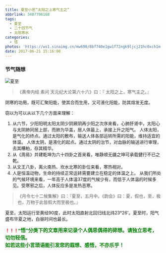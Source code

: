 ```yaml
---
title: 夏至小思“太阳之上寒气主之”
abbrlink: 3487706168
tags:
  - 夏至
  - 二十四节气
  - 太阳寒水
categories:
  - 悟
photos: 'https://ws1.sinaimg.cn/mw690/8bf740e1gw1f72ngk9ljcj21hc0xch1m.jpg'
date: 2017-06-21 15:16:00
---
```

### 节气随想
![夏至](https://ws1.sinaimg.cn/mw690/8bf740e1gw1f72ngk9ljcj21hc0xch1m.jpg)

>《黄帝内经 素问 天元纪大论第六十六》曰：『 太阳之上，寒气主之。』  

阴寒的功用，既可汇聚阳能，使其合而生用，又可液化阳能，防其煊发无度。  

窃以为可以从以下几个方面来理解：  
1. 从六节，少阳阳明太阳太阴少阴厥阴再少阳之次序来看，心肺肝肾中，太阳心与太阴肺同居上部，而肺为华盖，居人体最上，承接上升之阳气。
人体太阳，是气化的终点。通过太阳的敷布，输送人体各部运转所需的阳能，维持适宜的体温。
人体太阴，是液化的起点。通过太阴的治节，对血脉的输送进行审理，去其糟粕，存其精华。  
2. 从《周易》并建乾坤为六十四卦之首来看，唯静顺无疆之坤可承载健行不已之乾。  
3. 从文王八卦，离火南热、坎水北寒的卦位来看，寒热相对。  
4. 人是恒温动物，生命的持续正常运转需要建立在稳定的体温之上。
从我们所处的气候环境来看，一年高于人体温37度的气候少有，而低于人体温的时候多见。受寒邪之后，人体反应多是发热恶寒。  

>《月令七十二候集解》曰：『夏至，五月中。《韵会》曰：夏，假也，至，极也，万物于此皆假大而至极也。』  

夏至，太阳运行至黄经90度，此时太阳直射北回归线北纬23°26'。夏至时，阳气盛布华夏之地，白昼时间也最长。  


**<font color=red>！！！</font><font color=green face=微软雅黑 size=3>“悟”分类下的文章用来记录个人偶思偶得的碎想。请独立思考，切勿轻信。  
如若这些小言琐语能引发您的遐想、感悟，不亦乐乎！</font>**